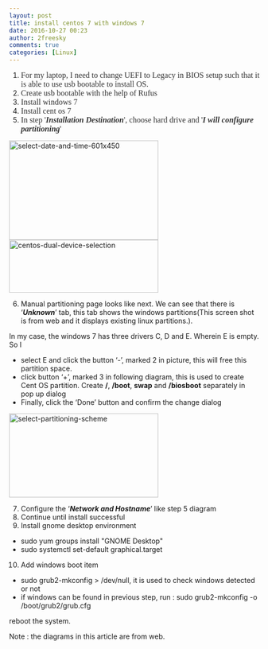 ```yaml
---
layout: post
title: install centos 7 with windows 7
date: 2016-10-27 00:23
author: 2freesky
comments: true
categories: [Linux]
---
```

<ol>
	<li><span style="color:#333333;"><span style="font-family:Georgia, 'Times New Roman', 'Bitstream Charter', Times, serif;"><span style="font-size:medium;">For my laptop, I need to change UEFI to Legacy in BIOS setup such that it is able to use usb bootable to install OS.</span></span></span></li>
	<li><span style="color:#333333;"><span style="font-family:Georgia, 'Times New Roman', 'Bitstream Charter', Times, serif;"><span style="font-size:medium;">Create usb bootable with the help of Rufus</span></span></span></li>
	<li><span style="color:#333333;"><span style="font-family:Georgia, 'Times New Roman', 'Bitstream Charter', Times, serif;"><span style="font-size:medium;">Install windows 7</span></span></span></li>
	<li><span style="color:#333333;"><span style="font-family:Georgia, 'Times New Roman', 'Bitstream Charter', Times, serif;"><span style="font-size:medium;">Install cent os 7</span></span></span></li>
	<li><span style="color:#333333;"><span style="font-family:Georgia, 'Times New Roman', 'Bitstream Charter', Times, serif;"><span style="font-size:medium;">In step '<em><strong>Installation Destination</strong></em>', choose hard drive and '<em><strong>I will configure partitioning</strong></em>'</span></span></span></li>
</ol>
<a href="https://2freesky.files.wordpress.com/2016/10/select-date-and-time-601x450.jpg"><img class="alignnone size-medium wp-image-502" src="https://2freesky.files.wordpress.com/2016/10/select-date-and-time-601x450.jpg?w=300" alt="select-date-and-time-601x450" width="300" height="200" /></a>
<a href="https://2freesky.files.wordpress.com/2016/10/centos-dual-device-selection1.jpg"><img class="alignnone size-medium wp-image-503" src="https://2freesky.files.wordpress.com/2016/10/centos-dual-device-selection1.jpg?w=300" alt="centos-dual-device-selection" width="300" height="106" /></a>
<ol start="6">
	<li>Manual partitioning page looks like next. We can see that there is ‘<em><strong>Unknown</strong></em>’ tab, this tab shows the windows partitions(This screen shot is from web and it displays existing linux partitions.).</li>
</ol>
In my case, the windows 7 has three drivers C, D and E. Wherein E is empty. So I
<ul>
	<li>select E and click the button ‘-’, marked 2 in picture, this will free this partition space.</li>
	<li>click button ‘+’, marked 3 in following diagram, this is used to create Cent OS partition. Create <strong>/</strong>, <strong>/boot</strong>, <strong>swap</strong> and <strong>/biosboot</strong> separately in pop up dialog</li>
	<li>Finally, click the ‘Done’ button and confirm the change dialog</li>
</ul>
<a href="https://2freesky.files.wordpress.com/2016/10/select-partitioning-scheme.png"><img class="alignnone size-medium wp-image-504" src="https://2freesky.files.wordpress.com/2016/10/select-partitioning-scheme.png?w=300" alt="select-partitioning-scheme" width="300" height="169" /></a>
<ol start="7">
	<li>Configure the ‘<em><strong>Network and Hostname</strong></em>’ like step 5 diagram</li>
	<li>Continue until install successful</li>
	<li>Install gnome desktop environment</li>
</ol>
<ul>
	<li>sudo yum groups install "GNOME Desktop"</li>
	<li>sudo systemctl set-default graphical.target</li>
</ul>
<ol start="10">
	<li>Add windows boot item</li>
</ol>
<ul>
	<li>sudo grub2-mkconfig &gt; /dev/null, it is used to check windows detected or not</li>
	<li>if windows can be found in previous step, run : sudo grub2-mkconfig -o /boot/grub2/grub.cfg</li>
</ul>
reboot the system.

Note : the diagrams in this article are from web.
